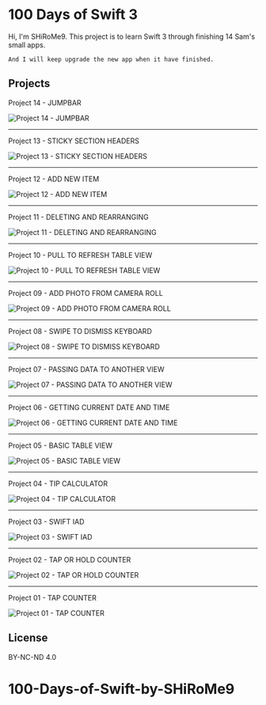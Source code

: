 # 100 Days of Swift 3


Hi, I'm SHiRoMe9. This project is to learn Swift 3 through finishing 14 Sam's small apps.
    
    And I will keep upgrade the new app when it have finished.

## Projects

Project 14 - JUMPBAR

![Project 14 - JUMPBAR](https://raw.githubusercontent.com/TommyLau/100-Days-of-Swift-3/master/images/project_14.gif)

-----

Project 13 - STICKY SECTION HEADERS

![Project 13 - STICKY SECTION HEADERS](https://raw.githubusercontent.com/TommyLau/100-Days-of-Swift-3/master/images/project_13.gif)

-----

Project 12 - ADD NEW ITEM

![Project 12 - ADD NEW ITEM](https://raw.githubusercontent.com/TommyLau/100-Days-of-Swift-3/master/images/project_12.gif)

-----

Project 11 - DELETING AND REARRANGING

![Project 11 - DELETING AND REARRANGING](https://raw.githubusercontent.com/TommyLau/100-Days-of-Swift-3/master/images/project_11.gif)

-----

Project 10 - PULL TO REFRESH TABLE VIEW

![Project 10 - PULL TO REFRESH TABLE VIEW](https://raw.githubusercontent.com/TommyLau/100-Days-of-Swift-3/master/images/project_10.gif)

-----

Project 09 - ADD PHOTO FROM CAMERA ROLL

![Project 09 - ADD PHOTO FROM CAMERA ROLL](https://raw.githubusercontent.com/TommyLau/100-Days-of-Swift-3/master/images/project_09.gif)

-----

Project 08 - SWIPE TO DISMISS KEYBOARD

![Project 08 - SWIPE TO DISMISS KEYBOARD](https://raw.githubusercontent.com/TommyLau/100-Days-of-Swift-3/master/images/project_08.gif)

-----

Project 07 - PASSING DATA TO ANOTHER VIEW

![Project 07 - PASSING DATA TO ANOTHER VIEW](https://raw.githubusercontent.com/TommyLau/100-Days-of-Swift-3/master/images/project_07.gif)

-----

Project 06 - GETTING CURRENT DATE AND TIME

![Project 06 - GETTING CURRENT DATE AND TIME](https://raw.githubusercontent.com/TommyLau/100-Days-of-Swift-3/master/images/project_06.gif)

-----

Project 05 - BASIC TABLE VIEW

![Project 05 - BASIC TABLE VIEW](https://raw.githubusercontent.com/TommyLau/100-Days-of-Swift-3/master/images/project_05.png)

-----

Project 04 - TIP CALCULATOR

![Project 04 - TIP CALCULATOR](https://raw.githubusercontent.com/TommyLau/100-Days-of-Swift-3/master/images/project_04.gif)

-----

Project 03 - SWIFT IAD

![Project 03 - SWIFT IAD](https://raw.githubusercontent.com/TommyLau/100-Days-of-Swift-3/master/images/project_03.png)

-----

Project 02 - TAP OR HOLD COUNTER

![Project 02 - TAP OR HOLD COUNTER](https://raw.githubusercontent.com/TommyLau/100-Days-of-Swift-3/master/images/project_02.gif)

-----

Project 01 - TAP COUNTER

![Project 01 - TAP COUNTER](https://raw.githubusercontent.com/TommyLau/100-Days-of-Swift-3/master/images/project_01.gif)

## License

BY-NC-ND 4.0
# 100-Days-of-Swift-by-SHiRoMe9
